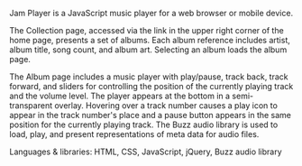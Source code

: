 Jam Player is a JavaScript music player for a web browser or mobile device. 

The Collection page, accessed via the link in the upper right corner of the home page, presents a set of albums. Each album reference includes artist, album title, song count, and album art. Selecting an album loads the album page.

The Album page includes a music player with play/pause, track back, track forward, and sliders for controlling the position of the currently playing track and the volume level. The player appears at the bottom in a semi-transparent overlay. Hovering over a track number causes a play icon to appear in the track number's place and a pause button appears in the same position for the currently playing track. The Buzz audio library is used to load, play, and present representations of meta data for audio files.


Languages & libraries: HTML, CSS, JavaScript, jQuery, Buzz audio library
